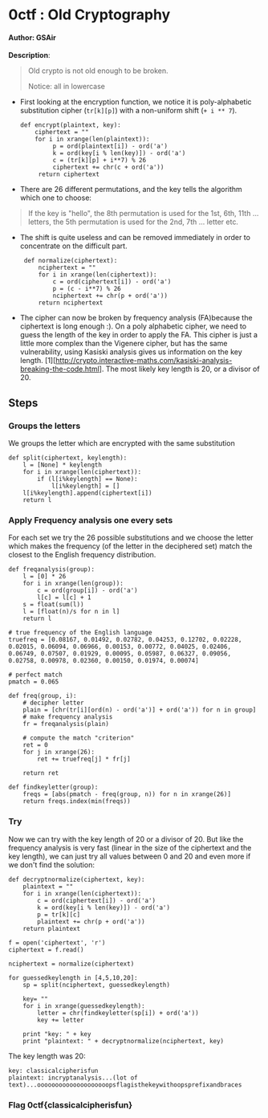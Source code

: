 # 0ctf : Old Cryptography

#### Author: GSAir

**Description**:
> Old crypto is not old enough to be broken.
>
> Notice: all in lowercase


  - First looking at the encryption function, we notice it is poly-alphabetic substitution cipher (`tr[k][p]`) with a non-uniform shift (`+ i ** 7`).

        def encrypt(plaintext, key):
            ciphertext = ""
            for i in xrange(len(plaintext)):
                 p = ord(plaintext[i]) - ord('a')
                 k = ord(key[i % len(key)]) - ord('a')
                 c = (tr[k][p] + i**7) % 26
                 ciphertext += chr(c + ord('a'))
             return ciphertext

 - There are 26 different permutations,  and the key tells the algorithm which one to choose:
> If the key is "hello", the 8th permutation is used for the 1st, 6th, 11th ... letters, the 5th permutation is used for the 2nd, 7th ... letter etc.

 - The shift is quite useless and can be removed immediately in order to concentrate on the difficult part.

        def normalize(ciphertext):
            nciphertext = ""
            for i in xrange(len(ciphertext)):
                c = ord(ciphertext[i]) - ord('a')
                p = (c - i**7) % 26
                nciphertext += chr(p + ord('a'))
            return nciphertext

 - The cipher can now be broken by frequency analysis (FA)because the ciphertext is long enough :). On a poly alphabetic cipher, we need to guess the length of the key in order to apply the FA. This cipher is just a little more complex than the Vigenere cipher, but has the same vulnerability, using Kasiski analysis gives us information on the key length. [1][http://crypto.interactive-maths.com/kasiski-analysis-breaking-the-code.html]. The most likely key length is 20, or a divisor of 20.

## Steps

### Groups the letters
We groups the letter which are encrypted with the same substitution

    def split(ciphertext, keylength):
        l = [None] * keylength
        for i in xrange(len(ciphertext)):
            if (l[i%keylength] == None):
                l[i%keylength] = []
        l[i%keylength].append(ciphertext[i])
        return l

### Apply Frequency analysis one every sets

  For each set we try the 26 possible substitutions and we choose the letter which makes the frequency (of the letter in the deciphered set) match the closest to the English frequency distribution.


    def freqanalysis(group):
        l = [0] * 26
        for i in xrange(len(group)):
            c = ord(group[i]) - ord('a')
            l[c] = l[c] + 1
        s = float(sum(l))
        l = [float(n)/s for n in l]
        return l

    # true frequency of the English language
    truefreq = [0.08167, 0.01492, 0.02782, 0.04253, 0.12702, 0.02228, 0.02015, 0.06094, 0.06966, 0.00153, 0.00772, 0.04025, 0.02406, 0.06749, 0.07507, 0.01929, 0.00095, 0.05987, 0.06327, 0.09056, 0.02758, 0.00978, 0.02360, 0.00150, 0.01974, 0.00074]

    # perfect match
    pmatch = 0.065

    def freq(group, i):
        # decipher letter
        plain = [chr(tr[i][ord(n) - ord('a')] + ord('a')) for n in group]
        # make frequency analysis
        fr = freqanalysis(plain)

        # compute the match "criterion"
        ret = 0
        for j in xrange(26):
            ret += truefreq[j] * fr[j]

        return ret

    def findkeyletter(group):
        freqs = [abs(pmatch - freq(group, n)) for n in xrange(26)]
        return freqs.index(min(freqs))

### Try
Now we can try with the key length of 20 or a divisor of 20. But like the frequency analysis is very fast (linear in the size of the ciphertext and the key length), we can just try all values between 0 and 20 and even more if we don't find the solution:

    def decryptnormalize(ciphertext, key):
        plaintext = ""
        for i in xrange(len(ciphertext)):
            c = ord(ciphertext[i]) - ord('a')
            k = ord(key[i % len(key)]) - ord('a')
            p = tr[k][c]
            plaintext += chr(p + ord('a'))
        return plaintext

    f = open('ciphertext', 'r')
    ciphertext = f.read()

    nciphertext = normalize(ciphertext)

    for guessedkeylength in [4,5,10,20]:
        sp = split(nciphertext, guessedkeylength)

        key= ""
        for i in xrange(guessedkeylength):
            letter = chr(findkeyletter(sp[i]) + ord('a'))
            key += letter

        print "key: " + key
        print "plaintext: " + decryptnormalize(nciphertext, key)


The key length was 20:

    key: classicalcipherisfun
    plaintext: incryptanalysis...(lot of text)...oooooooooooooooooooopsflagisthekeywithoopsprefixandbraces


### Flag 0ctf{classicalcipherisfun}
